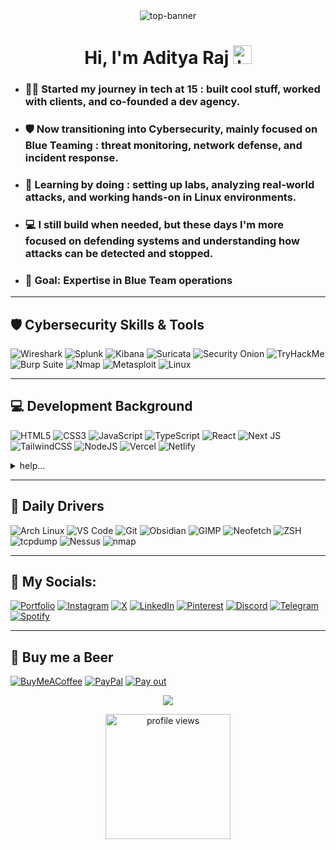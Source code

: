 <div align="center">

<img src="https://phone-connect.vercel.app/src/github-header.gif" alt="top-banner" />

# Hi, I'm Aditya Raj <img src="https://raw.githubusercontent.com/iampavangandhi/iampavangandhi/master/gifs/Hi.gif" alt="hand-wave-gif" height="30px" />

</div>

- ### 👨‍💻 Started my journey in tech at 15 : built cool stuff, worked with clients, and co-founded a dev agency.
- ### 🛡️ Now transitioning into **Cybersecurity**, mainly focused on **Blue Teaming** : threat monitoring, network defense, and incident response.
- ### 🧠 Learning by doing : setting up labs, analyzing real-world attacks, and working hands-on in Linux environments.
- ### 💻 I still build when needed, but these days I'm more focused on defending systems and understanding how attacks can be detected and stopped.
- ### 🎯 Goal: Expertise in Blue Team operations

---

## 🛡️ Cybersecurity Skills & Tools

![Wireshark](https://img.shields.io/badge/Wireshark-1679A7?style=for-the-badge&logo=wireshark&logoColor=white)
![Splunk](https://img.shields.io/badge/Splunk-000000?style=for-the-badge&logo=splunk&logoColor=white)
![Kibana](https://img.shields.io/badge/Kibana-E8488B?style=for-the-badge&logo=kibana&logoColor=white)
![Suricata](https://img.shields.io/badge/Suricata-FCC624?style=for-the-badge&logoColor=black)
![Security Onion](https://img.shields.io/badge/Security%20Onion-3C3C3C?style=for-the-badge)
![TryHackMe](https://img.shields.io/badge/TryHackMe-212C42?style=for-the-badge&logo=tryhackme&logoColor=white)
![Burp Suite](https://img.shields.io/badge/Burp%20Suite-FF8800?style=for-the-badge)
![Nmap](https://img.shields.io/badge/Nmap-004170?style=for-the-badge)
![Metasploit](https://img.shields.io/badge/Metasploit-2E2A2A?style=for-the-badge)
![Linux](https://img.shields.io/badge/Linux-FCC624?style=for-the-badge&logo=linux&logoColor=black)

---

## 💻 Development Background

![HTML5](https://img.shields.io/badge/html5-%23E34F26.svg?style=for-the-badge&logo=html5&logoColor=white)
![CSS3](https://img.shields.io/badge/css3-%231572B6.svg?style=for-the-badge&logo=css3&logoColor=white)
![JavaScript](https://img.shields.io/badge/javascript-%23323330.svg?style=for-the-badge&logo=javascript&logoColor=%23F7DF1E)
![TypeScript](https://img.shields.io/badge/typescript-%23007ACC.svg?style=for-the-badge&logo=typescript&logoColor=white)
![React](https://img.shields.io/badge/react-%2320232a.svg?style=for-the-badge&logo=react&logoColor=%2361DAFB)
![Next JS](https://img.shields.io/badge/Next-black?style=for-the-badge&logo=next.js&logoColor=white)
![TailwindCSS](https://img.shields.io/badge/tailwindcss-%2338B2AC.svg?style=for-the-badge&logo=tailwind-css&logoColor=white)
![NodeJS](https://img.shields.io/badge/node.js-6DA55F?style=for-the-badge&logo=node.js&logoColor=white)
![Vercel](https://img.shields.io/badge/vercel-%23000000.svg?style=for-the-badge&logo=vercel&logoColor=white)
![Netlify](https://img.shields.io/badge/netlify-%23000000.svg?style=for-the-badge&logo=netlify&logoColor=#00C7B7)

<details>
<summary>help...</summary>
  
*"Daemons. They don't stop working. They are always active. They seduce. They manipulate. They own us. And even though you're with me, even though I created you, it makes no difference. We all must deal with them alone. The best we can hope for... The only silver lining in all of this... is that when we break through, we find a few familiar faces waiting on the other side."*
</details>

---

## 🧰 Daily Drivers

![Arch Linux](https://img.shields.io/badge/Arch_Linux-%23000000?style=for-the-badge&logo=archlinux&logoColor=white)
![VS Code](https://img.shields.io/badge/Visual%20Studio%20Code-0078d7.svg?style=for-the-badge&logo=visual-studio-code&logoColor=white)
![Git](https://img.shields.io/badge/git-%23F05033.svg?style=for-the-badge&logo=git&logoColor=white)
![Obsidian](https://img.shields.io/badge/Obsidian-%235A5A5A.svg?style=for-the-badge&logo=obsidian&logoColor=white)
![GIMP](https://img.shields.io/badge/Gimp-657D8B?style=for-the-badge&logo=gimp&logoColor=FFFFFF)
![Neofetch](https://img.shields.io/badge/Neofetch-2C3539?style=for-the-badge)
![ZSH](https://img.shields.io/badge/zsh-FAFAFA?style=for-the-badge&logo=gnu-bash&logoColor=black)
![tcpdump](https://img.shields.io/badge/tcpdump-005C99?style=for-the-badge&logoColor=white)
![Nessus](https://img.shields.io/badge/Nessus-0095D5?style=for-the-badge&logoColor=white)
![nmap](https://img.shields.io/badge/nmap-004170?style=for-the-badge&logoColor=white)

---

## 🔗 My Socials:

[![Portfolio](https://img.shields.io/badge/Portfolio-%23000000.svg?style=for-the-badge&logo=vercel&logoColor=white)](https://adityaraj.vercel.app)
[![Instagram](https://img.shields.io/badge/Instagram-%23E4405F.svg?logo=Instagram&logoColor=white&style=for-the-badge)](https://instagram.com/4ditya.r4j)
[![X](https://img.shields.io/badge/X-black.svg?logo=X&logoColor=white&style=for-the-badge)](https://x.com/nerdinbiz)
[![LinkedIn](https://img.shields.io/badge/LinkedIn-%230077B5.svg?logo=LinkedIn&logoColor=white&style=for-the-badge)](https://www.linkedin.com/in/aditya7raj1/)
[![Pinterest](https://img.shields.io/badge/Pinterest-%23E60023.svg?logo=Pinterest&logoColor=white&style=for-the-badge)](https://pinterest.com/aditya7raj1)
[![Discord](https://img.shields.io/badge/Discord-%237289DA.svg?logo=Discord&logoColor=white&style=for-the-badge)](https://discord.gg/4ditya)
[![Telegram](https://img.shields.io/badge/Telegram-%230077B5.svg?logo=Telegram&logoColor=white&style=for-the-badge)](https://t.me/aditya8raj)
[![Spotify](https://img.shields.io/badge/Spotify-%231DB954.svg?logo=Spotify&logoColor=white&style=for-the-badge)](https://open.spotify.com/user/scvexb3qekc6vgxmkf6o7iltc)

---

## 🍺 Buy me a Beer

[![BuyMeACoffee](https://img.shields.io/badge/Buy%20Me%20a%20Beer-ffdd00?style=for-the-badge&logo=buy-me-a-coffee&logoColor=black)](https://buymeacoffee.com/aditya8raj)
[![PayPal](https://img.shields.io/badge/PayPal-00457C?style=for-the-badge&logo=paypal&logoColor=white)](https://paypal.me/aditya7raj1)
[![Pay out](https://img.shields.io/badge/Pay%20Out-%23000000.svg?style=for-the-badge&logo=vercel&logoColor=white)](https://adityaraj.vercel.app/pay-me)

<p align="center">
    <img src="https://phone-connect.vercel.app/src/Ramen.gif" />
</p>

<p align="center">
  <img src="https://komarev.com/ghpvc/?username=aditya8raj&label=Profile%20views&color=blueviolet&style=flat" alt="profile views" width="200" />
</p>
